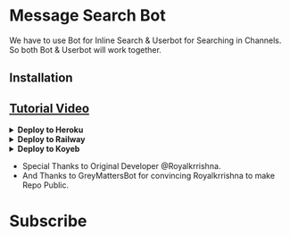 # Message Search Bot

We have to use Bot for Inline Search & Userbot for Searching in Channels. So both Bot & Userbot will work together.

## Installation
## [Tutorial Video](https://youtube.com/@SANAMMehra-xg5im)
<details><summary><b>Deploy to Heroku</b></summary>
<p>
<br>
<a href="https://heroku.com/deploy?template=https://github.com/ROYAL-GAGAN-786/Mdisk-Search-Bot">
  <img src="https://www.herokucdn.com/deploy/button.svg" alt="Deploy">
</a>
</p>
</details>

<details>
  <summary><b>Deploy to Railway</b></summary>
<br/>

<p align="left">
<a href="https://railway.app/deploy?template=https://github.com/ROYAL-GAGAN-786/Mdisk-Search-Bot"">
     <img height="30px" src="https://railway.app/button.svg">
  </a>
</p>
</details>

<details>
   <summary><b>Deploy to Koyeb</b></summary>
<br/>

[![Deploy to Koyeb](https://www.koyeb.com/static/images/deploy/button.svg)](https://app.koyeb.com/deploy?type=git&repository=https://github.com/ROYAL-GAGAN-786/Mdisk-Search-Bot-Pro&branch=main&name=urlshortautofilterbot)
</details>



- Special Thanks to Original Developer @Royalkrrishna.
- And Thanks to GreyMattersBot for convincing Royalkrrishna to make Repo Public.

# Subscribe 

